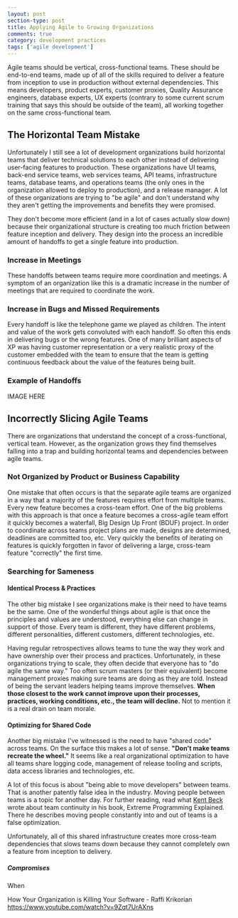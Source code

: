 ```yaml
---
layout: post
section-type: post
title: Applying Agile to Growing Organizations
comments: true
category: development practices
tags: ['agile development']
---
```

Agile teams should be vertical, cross-functional teams. These should be
end-to-end teams, made up of all of the skills required to deliver a feature from
inception to use in production without external dependencies. This means developers,
product experts, customer proxies, Quality Assurance engineers, database experts, UX experts
(contrary to some current scrum training that says this should be outside
of the team), all working together on the same cross-functional team.  

## The Horizontal Team Mistake

Unfortunately I still see a lot of development organizations build horizontal
teams that deliver technical solutions to each other instead of
delivering user-facing features to production. These organizations have
UI teams, back-end service teams, web services teams, API teams, infrastructure
teams, database teams, and operations teams (the only ones in the organization
allowed to deploy to production), and a release manager. A lot of these
organizations are trying to "be agile" and don't understand why they
aren't getting the improvements and benefits they were promised.

They don't become more efficient (and in a lot of cases actually slow down)
because their organizational structure is creating too much friction between
feature inception and delivery. They design into the process an incredible
amount of handoffs to get a single feature into production.

### Increase in Meetings

These handoffs between teams require more coordination and meetings. A symptom
of an organization like this is a dramatic increase in the number of meetings
that are required to coordinate the work.

### Increase in Bugs and Missed Requirements

Every handoff is like the telephone game we played as children. The intent
and value of the work gets convoluted with each handoff. So often this ends
in delivering bugs or the wrong features. One of many brilliant aspects of XP
was having customer representation or a very realistic proxy of the customer
embedded with the team to ensure that the team is getting continuous feedback
about the value of the features being built.


### Example of Handoffs

IMAGE HERE

## Incorrectly Slicing Agile Teams

There are organizations that understand the concept of a cross-functional,
vertical team. However, as the organization grows they find themselves
falling into a trap and building horizontal teams and dependencies
between agile teams.  

### Not Organized by Product or Business Capability

One mistake that often occurs is that the separate agile teams are organized in
a way that a majority of the features requires effort from multiple teams. Every
new feature becomes a cross-team effort. One of the big problems with this approach is
that once a feature becomes a cross-agile team effort it quickly becomes a waterfall,
Big Design Up Front (BDUF) project. In order to coordinate across teams
project plans are made, designs are determined, deadlines are committed too, etc.
Very quickly the benefits of iterating on features is quickly forgotten in favor
of delivering a large, cross-team feature "correctly" the first time.

### Searching for Sameness

#### Identical Process & Practices
The other big mistake I see organizations make is their need to have teams be the same.
One of the wonderful things about agile is that once the principles and values are
understood, everything else can change in support of those. Every team is different, they
have different problems, different personalities, different customers, different
technologies, etc.

Having regular retrospectives allows teams to tune the way they work and have
ownership over their process and practices. Unfortunately, in these
organizations trying to scale, they often decide that everyone has
to "do agile the same way." Too often scrum masters (or their equivalent)
become management proxies making sure teams are doing as they are told. Instead
of being the servant leaders helping teams improve themselves. **When those
closest to the work cannot improve upon their processes, practices, working
conditions, etc., the team will decline.** Not to mention it is a real drain
on team morale.

#### Optimizing for Shared Code

Another big mistake I've witnessed is the need to have "shared code" across teams.
On the surface this makes a lot of sense. __"Don't make teams recreate the
wheel."__ It seems like a real organizational optimization to have all teams share
logging code, management of release tooling and scripts, data access libraries and
technologies, etc.

A lot of this focus is about "being able to move developers" between teams.
That is another patently false idea in the industry. Moving people between teams
is a topic for another day. For further reading, read what [Kent Beck]() wrote
about team continuity in his book, Extreme Programming Explained. There he describes
moving people constantly into and out of teams is a false optimization.

Unfortunately, all of this shared infrastructure creates more cross-team
dependencies that slows teams down because they cannot completely own a feature
from inception to delivery.

##### Compromises

When

How Your Organization is Killing Your Software  - Raffi Krikorian
https://www.youtube.com/watch?v=9Zqt7UrAXns
